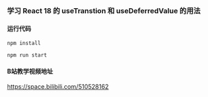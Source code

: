 ### 学习 React 18 的 useTranstion 和 useDeferredValue 的用法

#### 运行代码

`npm install`

`npm run start`

#### B站教学视频地址
https://space.bilibili.com/510528162
